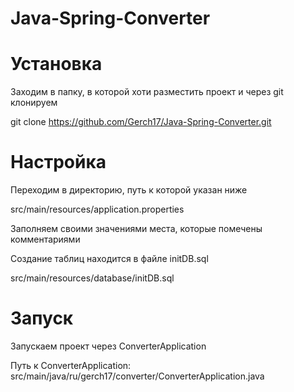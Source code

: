 # Java-Spring-Converter

# Установка

Заходим в папку, в которой хоти разместить проект и через git клонируем

git clone https://github.com/Gerch17/Java-Spring-Converter.git

# Настройка

Переходим в директорию, путь к которой указан ниже

src/main/resources/application.properties

Заполняем своими значениями места, которые помечены комментариями

Создание таблиц находится в файле initDB.sql

src/main/resources/database/initDB.sql

# Запуск

Запускаем проект через ConverterApplication

Путь к ConverterApplication: src/main/java/ru/gerch17/converter/ConverterApplication.java
